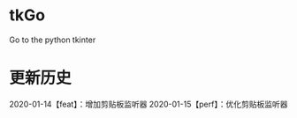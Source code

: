 <!--
 * @Author              : Uncle Bean
 * @Date                : 2020-01-13 23:44:00
 * @LastEditors         : Uncle Bean
 * @LastEditTime        : 2020-01-15 11:24:01
 * @FilePath            : \README.md
 * @Description         : 
 -->

# tkGo
Go to the python tkinter

# 更新历史
2020-01-14【feat】：增加剪贴板监听器 
2020-01-15【perf】：优化剪贴板监听器